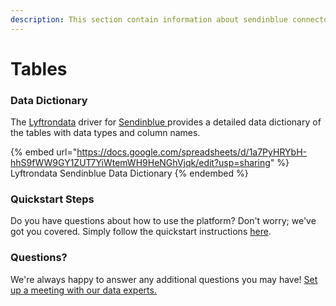```yaml
---
description: This section contain information about sendinblue connector tables information
---
```


# Tables

### Data Dictionary

The [Lyftrondata](https://www.lyftrondata.com/) driver for [Sendinblue](https://www.lyftrondata.com/integration/sendinblue/)[ ](https://www.lyftrondata.com/integration/sendinblue/)provides a detailed data dictionary of the tables with data types and column names.

{% embed url="https://docs.google.com/spreadsheets/d/1a7PyHRYbH-hhS9fWW9GY1ZUT7YiWtemWH9HeNGhVjqk/edit?usp=sharing" %}
Lyftrondata Sendinblue Data Dictionary
{% endembed %}

### Quickstart Steps

Do you have questions about how to use the platform? Don't worry; we've got you covered. Simply follow the quickstart instructions [here](../../../../quickstart-steps.md).

### Questions? <a href="#questions" id="questions"></a>

We're always happy to answer any additional questions you may have! [Set up a meeting with our data experts.](https://www.lyftrondata.com/book-a-meeting/)

